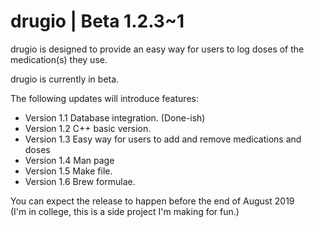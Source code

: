 # drugio | Beta 1.2.3~1

drugio is designed to provide an easy way for users to log doses of the medication(s) they use.

drugio is currently in beta. 

The following updates will introduce features:

* Version 1.1 Database integration. (Done-ish)
* Version 1.2 C++ basic version. 
* Version 1.3 Easy way for users to add and remove medications and doses
* Version 1.4 Man page
* Version 1.5 Make file.
* Version 1.6 Brew formulae. 

You can expect the release to happen before the end of August 2019 </br>
(I'm in college, this is a side project I'm making for fun.) 

